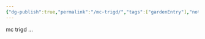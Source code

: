 ```yaml
---
{"dg-publish":true,"permalink":"/mc-trigd/","tags":["gardenEntry"],"noteIcon":"","created":"2023-10-01T13:30:03.444+09:00","updated":"2023-10-01T15:48:26.161+09:00"}
---
```


mc trigd ...